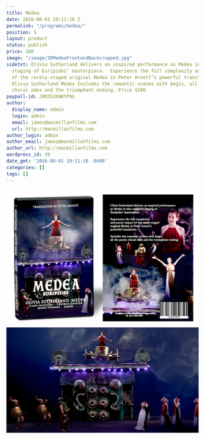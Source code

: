 ```yaml
---
title: Medea
date: 2016-06-01 19:11:10 Z
permalink: "/programs/medea/"
position: 5
layout: product
status: publish
price: 100
image: "/image/3DMedeaFrontandBackcropped.jpg"
sidetxt: Olivia Sutherland delivers an inspired performance as Medea in this complete
  staging of Euripides’ masterpiece.  Experience the full complexity and poetic impact
  of the rarely-staged original Medea in Peter Arnott’s powerful translation. The
  Olivia Sutherland Medea Includes the romantic scenes with Aegis, all the poetic
  choral odes and the triumphant ending. Price $100
paypall-id: J8K5S3XHKYP9G
author:
  display_name: admin
  login: admin
  email: james@macmillanfilms.com
  url: http://macmillanfilms.com
author_login: admin
author_email: james@macmillanfilms.com
author_url: http://macmillanfilms.com
wordpress_id: 39
date_gmt: '2016-06-01 19:11:10 -0400'
categories: []
tags: []
---
```


![Medea Box](/image/3DMedeaFrontandBackcropped.jpg)
![Medea on Chariot](/image/Medea_Staging_MacMillan_Films_Staring_Olivia_Sutherland.jpg)
